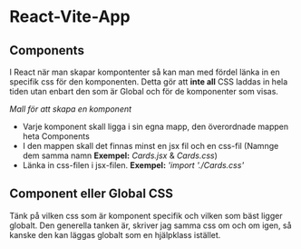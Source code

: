 # React-Vite-App

## Components
I React när man skapar kompontenter så kan man med fördel länka in en specifik css för den komponenten. Detta gör att **inte all** CSS laddas in hela tiden utan enbart den som är Global och för de komponenter som visas.

*Mall för att skapa en komponent*
- Varje komponent skall ligga i sin egna mapp, den överordnade mappen heta Components
- I den mappen skall det finnas minst en jsx fil och en css-fil (Namnge dem samma namn **Exempel:** *Cards.jsx* & *Cards.css*)
- Länka in css-filen i jsx-filen. **Exempel:** *'import './Cards.css'*

## Component eller Global CSS
Tänk på vilken css som är komponent specifik och vilken som bäst ligger globalt. Den generella tanken är, skriver jag samma css om och om igen, så kanske den kan läggas globalt som en hjälpklass istället.